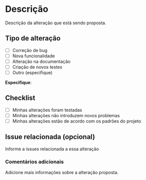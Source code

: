 # Descrição

Descrição da alteração que está sendo proposta.

## Tipo de alteração

- [ ] Correção de bug
- [ ] Nova funcionalidade
- [ ] Alteração na documentação
- [ ] Criação de novos testes
- [ ] Outro (especifique)

**Especifique**: 

## Checklist

- [ ] Minhas alterações foram testadas
- [ ] Minhas alterações não introduzem novos problemas
- [ ] Minhas alterações estão de acordo com os padrões do projeto

## Issue relacionada (opcional)

Informe a issues relacionada a essa alteração

### Comentários adicionais

Adicione mais informações sobre a alteração proposta.
